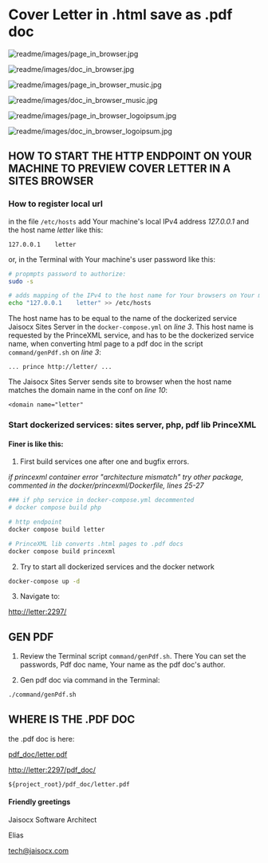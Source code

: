 # Cover Letter in .html save as .pdf doc




![readme/images/page_in_browser.jpg](readme/images/page_in_browser.jpg)

![readme/images/doc_in_browser.jpg](readme/images/doc_in_browser.jpg)




![readme/images/page_in_browser_music.jpg](readme/images/page_in_browser_music.jpg)

![readme/images/doc_in_browser_music.jpg](readme/images/doc_in_browser_music.jpg)





![readme/images/page_in_browser_logoipsum.jpg](readme/images/page_in_browser_logoipsum.jpg)

![readme/images/doc_in_browser_logoipsum.jpg](readme/images/doc_in_browser_logoipsum.jpg)







## HOW TO START THE HTTP ENDPOINT ON YOUR MACHINE TO PREVIEW COVER LETTER IN A SITES BROWSER


### How to register local url

in the file `/etc/hosts` add Your machine's local IPv4 address *127.0.0.1* and the host name *letter* like this:

```
127.0.0.1    letter
```

or, in the Terminal with Your machine's user password like this:

```bash
# propmpts password to authorize:
sudo -s

# adds mapping of the IPv4 to the host name for Your browsers on Your machine.
echo "127.0.0.1    letter" >> /etc/hosts 
```




The host name has to be equal to the name of the dockerized service Jaisocx Sites Server in the `docker-compose.yml` on *line 3*. This host name is requested by the PrinceXML service, and has to be the dockerized service name, when converting html page to a pdf doc in the script `command/genPdf.sh` on *line 3*: 

```
... prince http://letter/ ...
```


The Jaisocx Sites Server sends site to browser when the host name matches the domain name in the conf on *line 10*:

```
<domain name="letter"
```





### Start dockerized services: sites server, php, pdf lib PrinceXML

#### Finer is like this:

1. First build services one after one and bugfix errors.


*if princexml container error "architecture mismatch"
try other package, commented in the 
docker/princexml/Dockerfile, lines 25-27*

```bash
### if php service in docker-compose.yml decommented
# docker compose build php

# http endpoint
docker compose build letter

# PrinceXML lib converts .html pages to .pdf docs
docker compose build princexml
```


2. Try to start all dockerized services and the docker network 

```bash
docker-compose up -d
```


3. Navigate to:

[http://letter:2297/](http://letter:2297/)


## GEN PDF

1. Review the Terminal script `command/genPdf.sh`. There You can set the passwords, Pdf doc name, Your name as the pdf doc's author.


2. Gen pdf doc via command in the Terminal:

```bash
./command/genPdf.sh
```


## WHERE IS THE .PDF DOC

the .pdf doc is here:


[pdf_doc/letter.pdf](pdf_doc/letter.pdf)

[http://letter:2297/pdf_doc/](http://letter:2297/pdf_doc/)


```
${project_root}/pdf_doc/letter.pdf
```







#### Friendly greetings

Jaisocx Software Architect

Elias

tech@jaisocx.com


